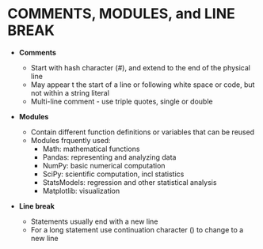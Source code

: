 # COMMENTS, MODULES, and LINE BREAK

- **Comments**
    - Start with hash character (#), and extend to the end of the physical line
    - May appear t the start of a line or following white space or code, but not within a string literal
    - Multi-line comment - use triple quotes, single or double
    
- **Modules**
    - Contain different function definitions or variables that can be reused
    - Modules frquently used:
        - Math: mathematical functions
        - Pandas: representing and analyzing data
        - NumPy: basic numerical computation
        - SciPy: scientific computation, incl statistics
        - StatsModels: regression and other statistical analysis
        - Matplotlib: visualization
        
- **Line break**
    - Statements usually end with a new line
    - For a long statement use continuation character (\) to change to a new line
